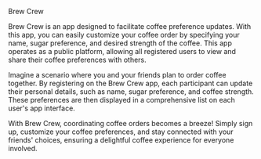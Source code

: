 Brew Crew

Brew Crew is an app designed to facilitate coffee preference updates. With this app, you can easily customize your coffee order by specifying your name, sugar preference, and desired strength of the coffee. This app operates as a public platform, allowing all registered users to view and share their coffee preferences with others.

Imagine a scenario where you and your friends plan to order coffee together. By registering on the Brew Crew app, each participant can update their personal details, such as name, sugar preference, and coffee strength. These preferences are then displayed in a comprehensive list on each user's app interface.

With Brew Crew, coordinating coffee orders becomes a breeze! Simply sign up, customize your coffee preferences, and stay connected with your friends' choices, ensuring a delightful coffee experience for everyone involved.
